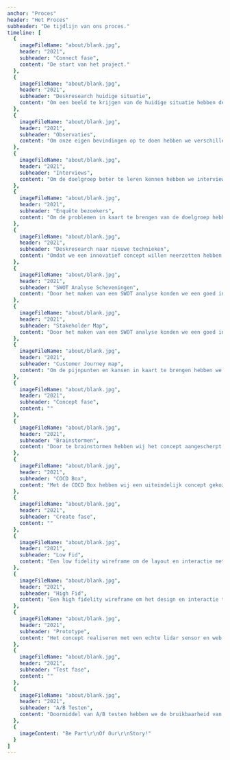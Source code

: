 ```yaml
---
anchor: "Proces"
header: "Het Proces"
subheader: "De tijdlijn van ons proces."
timeline: [
  {
    imageFileName: "about/blank.jpg",
    header: "2021",
    subheader: "Connect fase",
    content: "De start van het project."
  },
  {
    imageFileName: "about/blank.jpg",
    header: "2021",
    subheader: "Deskresearch huidige situatie",
    content: "Om een beeld te krijgen van de huidige situatie hebben deskresearch gedaan. We zijn begonnen met het doen van deskresearch om een basis van kennis te hebben over de huidige situatie."
  },
  {
    imageFileName: "about/blank.jpg",
    header: "2021",
    subheader: "Observaties",
    content: "Om onze eigen bevindingen op te doen hebben we verschillende observaties gedaan in Scheveningen."
  },
  {
    imageFileName: "about/blank.jpg",
    header: "2021",
    subheader: "Interviews",
    content: "Om de doelgroep beter te leren kennen hebben we interviews met hen gehouden. Zo konden wij onze inzichten en bevindingen uit eerder onderzoek bij hen neerleggen en hierover doorvragen. Ook hadden we zo een beter beeld van de doelgroep zelf doordat we door konden vragen."
  },
  {
    imageFileName: "about/blank.jpg",
    header: "2021",
    subheader: "Enquête bezoekers",
    content: "Om de problemen in kaart te brengen van de doelgroep hebben we een enquête opgesteld. Door een enquête op te stellen konden we op een snelle en makkelijke manier een groot deel van onze doelgroep bereiken."
  },
  {
    imageFileName: "about/blank.jpg",
    header: "2021",
    subheader: "Deskresearch naar nieuwe technieken",
    content: "Omdat we een innovatief concept willen neerzetten hebben we onderzoek gedaan naar nieuwe en opkomende technieken. Hier hebben we voor deskresearch gekozen omdat er op het internet veel verschillende technieken te vinden zijn, hier konden we op een andere manier eventueel nog verder onderzoek naar doen. "
  },
  {
    imageFileName: "about/blank.jpg",
    header: "2021",
    subheader: "SWOT Analyse Scheveningen",
    content: "Door het maken van een SWOT analyse konden we een goed inzicht krijgen van de goede en minder goede punten van Scheveningen. "
  },
  {
    imageFileName: "about/blank.jpg",
    header: "2021",
    subheader: "Stakeholder Map",
    content: "Door het maken van een SWOT analyse konden we een goed inzicht krijgen van de goede en minder goede punten van Scheveningen. "
  },
  {
    imageFileName: "about/blank.jpg",
    header: "2021",
    subheader: "Customer Journey map",
    content: "Om de pijnpunten en kansen in kaart te brengen hebben we een customer journey map opgesteld. Door het maken van een customer journey konden we kijken welke stappen de bezoekers nemen en waar zij tegenaan lopen."
  },
  {
    imageFileName: "about/blank.jpg",
    header: "2021",
    subheader: "Concept fase",
    content: ""
  },
  {
    imageFileName: "about/blank.jpg",
    header: "2021",
    subheader: "Brainstormen",
    content: "Door te brainstormen hebben wij het concept aangescherpt en keuzes gemaakt over het doel van ons concept."
  },
  {
    imageFileName: "about/blank.jpg",
    header: "2021",
    subheader: "COCD Box",
    content: "Met de COCD Box hebben wij een uiteindelijk concept gekozen."
  },
  {
    imageFileName: "about/blank.jpg",
    header: "2021",
    subheader: "Create fase",
    content: ""
  },
  {
    imageFileName: "about/blank.jpg",
    header: "2021",
    subheader: "Low Fid",
    content: "Een low fidelity wireframe om de layout en interactie met onze applicatie te valideren."
  },
  {
    imageFileName: "about/blank.jpg",
    header: "2021",
    subheader: "High Fid",
    content: "Een high fidelity wireframe om het design en interactie te kunnen testen met mensen uit de doelgroep."
  },
  {
    imageFileName: "about/blank.jpg",
    header: "2021",
    subheader: "Prototype",
    content: "Het concept realiseren met een echte lidar sensor en web sockets om de data te versturen."
  },
  {
    imageFileName: "about/blank.jpg",
    header: "2021",
    subheader: "Test fase",
    content: ""
  },
  {
    imageFileName: "about/blank.jpg",
    header: "2021",
    subheader: "A/B Testen",
    content: "Doormiddel van A/B testen hebben we de bruikbaarheid van het interface getest met de doelgroep."
  },
  {
    imageContent: "Be Part\r\nOf Our\r\nStory!"
  }
]
---
```

